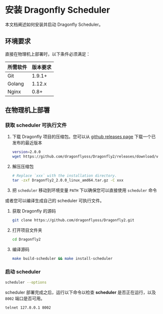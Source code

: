 # 安装 Dragonfly Scheduler

本文档阐述如何安装并启动 Dragonfly Scheduler。

## 环境要求

直接在物理机上部署时，以下条件必须满足：

所需软件 | 版本要求
---|---
Git|1.9.1+
Golang|1.12.x
Nginx|0.8+

## 在物理机上部署

### 获取 scheduler 可执行文件

1. 下载 Dragonfly 项目的压缩包。您可以从
[github releases page](https://github.com/dragonflyoss/Dragonfly2/releases)
下载一个已发布的最近版本

    ```sh
    version=2.0.0
    wget https://github.com/dragonflyoss/Dragonfly2/releases/download/v$version/Dragonfly2_$version_linux_amd64.tar.gz
    ```

2. 解压压缩包

    ```bash
    # Replace `xxx` with the installation directory.
    tar -zxf Dragonfly2_2.0.0_linux_amd64.tar.gz -C xxx
    ```

3. 把 `scheduler` 移动到环境变量 `PATH` 下以确保您可以直接使用 `scheduler` 命令

或者您可以编译生成自己的 scheduler 可执行文件。

1. 获取 Dragonfly 的源码

    ```sh
    git clone https://github.com/dragonflyoss/Dragonfly2.git
    ```

2. 打开项目文件夹

    ```sh
    cd Dragonfly2
    ```

3. 编译源码

    ```sh
    make build-scheduler && make install-scheduler
    ```

### 启动 scheduler

```sh
scheduler --options
```

scheduler 部署完成之后，运行以下命令以检查 **scheduler** 是否正在运行，以及 `8002` 端口是否可用。

```sh
telnet 127.0.0.1 8002
```
